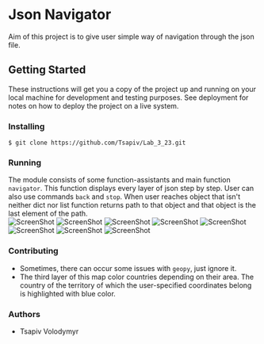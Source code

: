 Json Navigator
==========================
Aim of this project is to give user simple way of navigation through the json file. 
## Getting Started
These instructions will get you a copy of the project up and running on your local machine for development and testing purposes. See deployment for notes on how to deploy the project on a live system.
### Installing

    $ git clone https://github.com/Tsapiv/Lab_3_23.git
### Running
The module consists of some function-assistants and main function `navigator`. This function displays
every layer of json step by step. User can also use commands `back` and `stop`. When user reaches object that isn't neither dict nor list
function returns path to that object and that object is the last element of the path.<br>
![ScreenShot]()
![ScreenShot]()
![ScreenShot]()
![ScreenShot]()
![ScreenShot]()
![ScreenShot]()
![ScreenShot]()
![ScreenShot]()  
### Contributing
* Sometimes, there can occur some issues with `geopy`, just ignore it.
* The third layer of this map color countries depending on their area. The country of the territory of which the user-specified coordinates belong is highlighted with blue color.
### Authors
* Tsapiv Volodymyr
